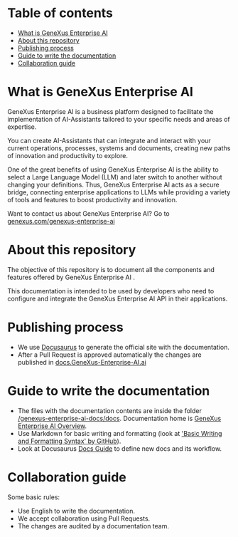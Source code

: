 Table of contents
=================

* [What is GeneXus Enterprise AI](#what-is-GeneXus-Enterprise-AI)
* [About this repository](#about-this-repository)
* [Publishing process](#publishing-process)
* [Guide to write the documentation](#guide-to-write-the-documentation)
* [Collaboration guide](#collaboration-guide)

# What is GeneXus Enterprise AI

GeneXus Enterprise AI is a business platform designed to facilitate the implementation of AI-Assistants tailored to your specific needs and areas of expertise.

You can create AI-Assistants that can integrate and interact with your current operations, processes, systems and documents, creating new paths of innovation and productivity to explore.

One of the great benefits of using GeneXus Enterprise AI is the ability to select a Large Language Model (LLM) and later switch to another without changing your definitions. Thus, GeneXus Enterprise AI acts as a secure bridge, connecting enterprise applications to LLMs while providing a variety of tools and features to boost productivity and innovation.

Want to contact us about GeneXus Enterprise AI? Go to [genexus.com/genexus-enterprise-ai](https://www.genexus.com/en/products/genexus-enterprise-ai)

# About this repository 

The objective of this repository is to document all the components and features offered by GeneXus Enterprise AI . 

This documentation is intended to be used by developers who need to configure and integrate the GeneXus Enterprise AI API in their applications.

# Publishing process

- We use [Docusaurus](https://docusaurus.io/) to generate the official site with the documentation.
- After a Pull Request is approved automatically the changes are published in [docs.GeneXus-Enterprise-AI.ai](https://docs.saia.ai/)

# Guide to write the documentation

- The files with the documentation contents are inside the folder [/genexus-enterprise-ai-docs/docs](/saia-docs/docs). Documentation home is [GeneXus Enterprise AI Overview](/saia-docs/docs/SaiaOverview.md).
- Use Markdown for basic writing and formatting (look at ['Basic Writing and Formatting Syntax' by GitHub](https://docs.github.com/en/get-started/writing-on-github/getting-started-with-writing-and-formatting-on-github/basic-writing-and-formatting-syntax)).
- Look at Docusaurus [Docs Guide](https://docusaurus.io/docs/docs-introduction) to define new docs and its workflow. 

# Collaboration guide

Some basic rules:
- Use English to write the documentation.
- We accept collaboration using Pull Requests.
- The changes are audited by a documentation team.

